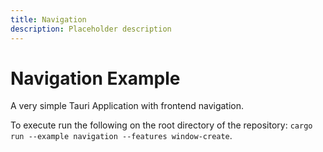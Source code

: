 ```yaml
---
title: Navigation
description: Placeholder description
---
```


# Navigation Example

A very simple Tauri Application with frontend navigation.

To execute run the following on the root directory of the repository: `cargo run --example navigation --features window-create`.
